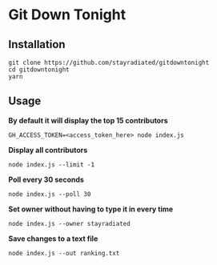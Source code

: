 # Git Down Tonight

## Installation

```
git clone https://github.com/stayradiated/gitdowntonight
cd gitdowntonight
yarn
```

## Usage

**By default it will display the top 15 contributors**

```
GH_ACCESS_TOKEN=<access_token_here> node index.js
```

**Display all contributors**

```
node index.js --limit -1
```

**Poll every 30 seconds**

```
node index.js --poll 30
```

**Set owner without having to type it in every time**

```
node index.js --owner stayradiated
```

**Save changes to a text file**

```
node index.js --out ranking.txt
```
